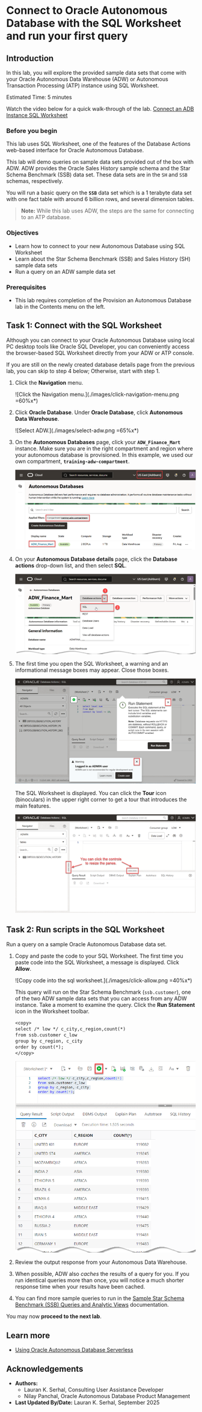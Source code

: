 # Connect to Oracle Autonomous Database with the SQL Worksheet and run your first query

## Introduction

In this lab, you will explore the provided sample data sets that come with your Oracle Autonomous Data Warehouse (ADW) or Autonomous Transaction Processing (ATP) instance using SQL Worksheet.

Estimated Time: 5 minutes

Watch the video below for a quick walk-through of the lab.
[Connect an ADB Instance SQL Worksheet](videohub:1_28r1706y)

### Before you begin

This lab uses SQL Worksheet, one of the features of the Database Actions web-based interface for Oracle Autonomous Database.

This lab will demo queries on sample data sets provided out of the box with ADW. ADW provides the Oracle Sales History sample schema and the Star Schema Benchmark (SSB) data set. These data sets are in the `SH` and `SSB` schemas, respectively.

You will run a basic query on the **`SSB`** data set which is a 1 terabyte data set with one fact table with around 6 billion rows, and several dimension tables.

>**Note:** While this lab uses ADW, the steps are the same for connecting to an ATP database.

### Objectives

- Learn how to connect to your new Autonomous Database using SQL Worksheet
- Learn about the Star Schema Benchmark (SSB) and Sales History (SH) sample data sets
- Run a query on an ADW sample data set

### Prerequisites

- This lab requires completion of the Provision an Autonomous Database lab in the Contents menu on the left.

## Task 1: Connect with the SQL Worksheet

Although you can connect to your Oracle Autonomous Database using local PC desktop tools like Oracle SQL Developer, you can conveniently access the browser-based SQL Worksheet directly from your ADW or ATP console.

If you are still on the newly created database details page from the previous lab, you can skip to step 4 below; Otherwise, start with step 1.

1. Click the **Navigation** menu.

    ![Click the Navigation menu.](./images/click-navigation-menu.png =60%x*)

2. Click **Oracle Database**. Under **Oracle Database**, click **Autonomous Data Warehouse**.

    ![Select ADW.](./images/select-adw.png =65%x*)

3. On the **Autonomous Databases** page, click your **`ADW_Finance_Mart`** instance. Make sure you are in the right compartment and region where your autonomous database is provisioned. In this example, we used our own compartment, **`training-adw-compartment`**.

    ![Click ADW instance.](./images/click-adw-instance.png " ")

4. On your **Autonomous Database details** page, click the **Database actions** drop-down list, and then select **SQL**.

    ![Click SQL from Database actions drop-down list.](images/click-sql.png " ")

5. The first time you open the SQL Worksheet, a warning and an informational  message boxes may appear. Close those boxes.

    ![SQL Worksheet with informational boxes.](./images/informational-boxes.png " ")

    The SQL Worksheet is displayed. You can click the **Tour** icon (binoculars) in the upper right corner to get a tour that introduces the main features.

    ![The SQL Worksheet is displayed.](./images/sql-worksheet.png " ")

## Task 2: Run scripts in the SQL Worksheet

Run a query on a sample Oracle Autonomous Database data set.

1. Copy and paste the code to your SQL Worksheet. The first time you paste code into the SQL Worksheet, a message is displayed. Click **Allow**.

    ![Copy code into the sql worksheet.](./images/click-allow.png =40%x*)

    This query will run on the Star Schema Benchmark (`ssb.customer`), one of the two ADW sample data sets that you can access from any ADW instance. Take a moment to examine the query. Click the **Run Statement** icon in the Worksheet toolbar.

    ```
    <copy>
    select /* low */ c_city,c_region,count(*)
    from ssb.customer c_low
    group by c_region, c_city
    order by count(*);
    </copy>
    ```

    ![Paste the code and click Run Script.](./images/ssb-query-low-results-sql-worksheet.png " ")

2. Review the output response from your Autonomous Data Warehouse.

3. When possible, ADW also *caches* the results of a query for you. If you run identical queries more than once, you will notice a much shorter response time when your results have been cached.

4. You can find more sample queries to run in the [Sample Star Schema Benchmark (SSB) Queries and Analytic Views](https://docs.oracle.com/en/cloud/paas/autonomous-data-warehouse-cloud/user/sample-queries.html) documentation.

You may now **proceed to the next lab**.

## Learn more

* [Using Oracle Autonomous Database Serverless](https://docs.oracle.com/en/cloud/paas/autonomous-database/serverless/adbsb/index.html)

## Acknowledgements

- **Authors:**
    * Lauran K. Serhal, Consulting User Assistance Developer
    * Nilay Panchal, Oracle Autonomous Database Product Management
- **Last Updated By/Date:** Lauran K. Serhal, September 2025
